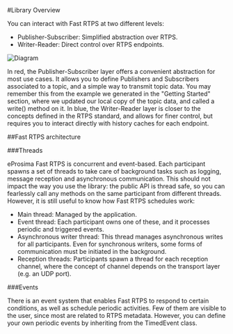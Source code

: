 #Library Overview

You can interact with Fast RTPS at two different levels:

* Publisher-Subscriber: Simplified abstraction over RTPS.
* Writer-Reader: Direct control over RTPS endpoints.

![Diagram](https://raw.githubusercontent.com/eProsima/Fast-RTPS-docs/master/docs/architecture.png)

In red, the Publisher-Subscriber layer offers a convenient abstraction for most use cases. It allows you to define Publishers and Subscribers associated to a topic, and a simple way to transmit topic data. You may remember this from the example we generated in the "Getting Started" section, where we updated our local copy of the topic data, and called a write() method on it.
In blue, the Writer-Reader layer is closer to the concepts defined in the RTPS standard, and allows for finer control, but requires you to interact directly with history caches for each endpoint.

##Fast RTPS architecture

###Threads

eProsima Fast RTPS is concurrent and event-based. Each participant spawns a set of threads to take care of background tasks such as logging, message reception and asynchronous communication.
This should not impact the way you use the library: the public API is thread safe, so you can fearlessly call any methods on the same participant from different threads. However, it is still useful to know how Fast RTPS schedules work:

* Main thread: Managed by the application.
* Event thread: Each participant owns one of these, and it processes periodic and triggered events.
* Asynchronous writer thread: This thread manages asynchronous writes for all participants. Even for synchronous writers, some forms of communication must be initiated in the background.
* Reception threads: Participants spawn a thread for each reception channel, where the concept of  channel depends on the transport layer (e.g.  an UDP port).

###Events

There is an event system that enables Fast RTPS to respond to certain conditions, as well as schedule periodic activities. Few of them are visible to the user, since most are related to RTPS metadata. However, you can define your own periodic events by inheriting from the TimedEvent class.

